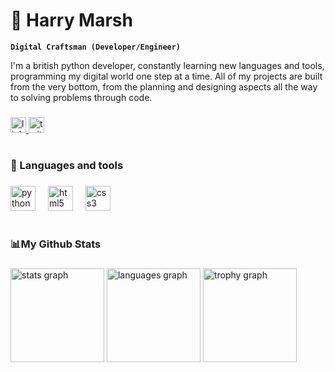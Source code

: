 # 🌊 Harry Marsh

**`Digital Craftsman (Developer/Engineer)`**

<p align="left">I'm a british python developer, constantly learning new languages and tools, programming my digital world one step at a time. All of my projects are built from the very bottom, from the planning and designing aspects all the way to solving problems through code.</p>

###

<div align="left">
  <a href="https://www.linkedin.com/in/harry-marsh-4a278b2b0/" target="_blank">
    <img src="https://img.shields.io/static/v1?message=LinkedIn&logo=linkedin&label=&color=0077B5&logoColor=white&labelColor=&style=for-the-badge" height="25" alt="linkedin logo"  />
  </a>
  <a href="https://x.com/HMarsh1409" target="_blank">
    <img src="https://img.shields.io/static/v1?message=Twitter/X&logo=twitter&label=&color=1DA1F2&logoColor=white&labelColor=1DA1F2&style=for-the-badge" height="25" alt="twitter logo"  />
  </a>
</div>

###

<h1 align="left"></h1>

###

<h3 align="left">🧰 Languages and tools</h3>

###

<div align="left">
  <img src="https://cdn.jsdelivr.net/gh/devicons/devicon/icons/python/python-original.svg" height="40" alt="python logo"  />
  <img width="12" />
  <img src="https://cdn.jsdelivr.net/gh/devicons/devicon/icons/html5/html5-original.svg" height="40" alt="html5 logo"  />
  <img width="12" />
  <img src="https://cdn.jsdelivr.net/gh/devicons/devicon/icons/css3/css3-original.svg" height="40" alt="css3 logo"  />
</div>

###

<h1 align="left"></h1>

###

<h3 align="left">📊My Github Stats</h3>

###

<div align="left">
  <img src="https://github-readme-stats.vercel.app/api?username=HMarsh14&hide_title=false&hide_rank=false&show_icons=true&include_all_commits=true&count_private=true&disable_animations=false&theme=radical&locale=en&hide_border=false&order=1" height="150" alt="stats graph"  />
  <img src="https://github-readme-stats.vercel.app/api/top-langs?username=HMarsh14&locale=en&hide_title=false&layout=compact&card_width=320&langs_count=3&theme=radical&hide_border=false&order=2&custom_title=Most%20Used%20Languages" height="150" alt="languages graph"  />
  <img src="https://github-profile-trophy.vercel.app?username=HMarsh14&theme=radical&column=-1&row=1&margin-w=8&margin-h=8&no-bg=false&no-frame=false&order=4" height="150" alt="trophy graph"  />
</div>
